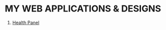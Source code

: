 <html>
<head>
	<meta charset="utf-8">
	<meta name="viewport" content="width=device-width, initial-scale=1.0">
	<link rel="stylesheet" type="text/css" href="styles.css">
	<link rel="stylesheet" href="https://cdnjs.cloudflare.com/ajax/libs/font-awesome/5.13.0/css/all.min.css" integrity="sha256-h20CPZ0QyXlBuAw7A+KluUYx/3pK+c7lYEpqLTlxjYQ=" crossorigin="anonymous" />
	<link rel="icon" type="image/png" href="health.png">
</head>
<body>
<h1>MY WEB APPLICATIONS & DESIGNS</h1>
  <ol>
    <li><a href="https://sroshanahmad.github.io/web-pages/healthpanel/"><span>Health Panel</span></a></li>
  </ol>
</body>
</html>
